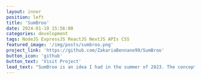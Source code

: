 ```yaml
---
layout: inner
position: left
title: 'SumBroo'
date: 2024-01-10 15:56:00
categories: development
tags: NodeJS ExpressJS ReactJS NextJS APIs CSS
featured_image: '/img/posts/sumbroo.png'
project_link: 'https://github.com/ZakariaBennane99/SumBroo'
button_icon: 'github'
button_text: 'Visit Project'
lead_text: "SumBroo is an idea I had in the summer of 2023. The concept? Applying the idea of blog posting to social media, but on a larger scale. I couldn't move forward with this project as I cold-emailed hundreds of social media (mainly Pinteresters) and most of couldn't see the value of the platform, so I had to shut it down."
---
```

